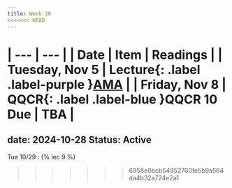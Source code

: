 ```yaml
---
title: Week 10
<<<<<<< HEAD
---
```


| --- | --- |
| Date | Item | Readings |
| Tuesday, Nov 5 | **Lecture**{: .label .label-purple }[AMA](#) |
| Friday, Nov 8 | **QQCR**{: .label .label-blue }QQCR 10 Due | TBA |
=======
date: 2024-10-28
Status: Active
---

Tue 10/29
: {% lec 9 %}
>>>>>>> 6958e0bcb54952760fe5b9a564da4b32a724e2a1
